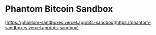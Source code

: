 # Phantom Bitcoin Sandbox

[https://phantom-sandboxes.vercel.app/btc-sandbox](https://phantom-sandboxes.vercel.app/btc-sandbox)
